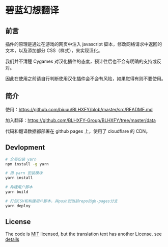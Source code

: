 # 碧蓝幻想翻译
## 前言
插件的原理是通过在游戏的网页中注入 javascript 脚本，修改网络请求中返回的文本，以及添加部分 CSS（样式），来实现汉化。

我们并不清楚 Cygames 对汉化插件的态度，预计往后也不会有明确的支持或反对。

因此在使用之前请自行判断使用汉化插件会不会有风险，如果觉得有则不要使用。

## 简介
使用：https://github.com/biuuu/BLHXFY/blob/master/src/README.md

加入翻译：https://github.com/BLHXFY-Group/BLHXFY/tree/master/data

代码和翻译数据都部署在 github pages 上，使用了 cloudflare 的 CDN。

## Devlopment

```bash
# 全局安装 yarn
npm install -g yarn

# 用 yarn 安装模块
yarn install

# 构建用户脚本
yarn build

# 打包CSV和构建用户脚本，并push到当前repo的gh-pages分支
yarn deploy
```

## License
The code is [MIT](https://github.com/biuuu/BLHXFY/blob/master/LICENSE) licensed,
but the translation text has another License. see [details](https://github.com/biuuu/BLHXFY/tree/master/data)
